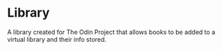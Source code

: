 # Library
A library created for The Odin Project that allows books to be added to a virtual library and their info stored.
